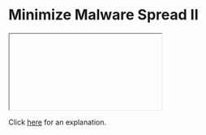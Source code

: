 # Minimize Malware Spread II 

<iframe></iframe>

Click [here](Explanation.md) for an explanation.

